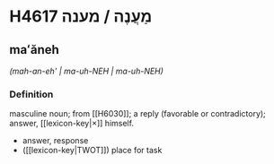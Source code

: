 # H4617 מַעֲנֶה / מענה

## maʻăneh

_(mah-an-eh' | ma-uh-NEH | ma-uh-NEH)_

### Definition

masculine noun; from [[H6030]]; a reply (favorable or contradictory); answer, [[lexicon-key|×]] himself.

- answer, response
- ([[lexicon-key|TWOT]]) place for task

